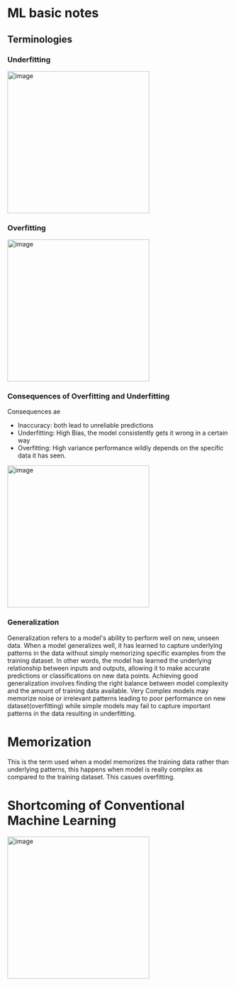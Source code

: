 # ML basic notes 

## Terminologies

### Underfitting

<img width="320" alt="image" src="https://github.com/AbdulHadi806/AI-Advance-Notes/assets/113926529/6f34c9ab-0c44-431a-bb09-578cf9753325">

### Overfitting

<img width="320" alt="image" src="https://github.com/AbdulHadi806/AI-Advance-Notes/assets/113926529/c2a7987e-2be5-4752-8d3a-a3f4e92f43af">

### Consequences of Overfitting and Underfitting

Consequences ae

- Inaccuracy: both lead to unreliable predictions
- Underfitting: High Bias, the model consistently gets it wrong in a certain way
- Overfitting: High variance performance wildly depends on the specific data it has seen.

<img width="320" alt="image" src="https://github.com/AbdulHadi806/AI-Advance-Notes/assets/113926529/63fbb6bd-8243-41af-a51c-4781f129b7c8">


### Generalization
Generalization refers to a model's ability to perform well on new, unseen data. When a model generalizes well, it has learned to capture underlying patterns in the data without
simply memorizing specific examples from the training dataset. In other words, the model has learned the underlying relationship between inputs and outputs, allowing it to make accurate predictions
or classifications on new data points. Achieving good generalization involves finding the right balance between model complexity and the amount of training data available. Very
Complex models may memorize noise or irrelevant patterns leading to poor performance on new dataset(overfitting) while simple models may fail to capture important patterns in the data
resulting in underfitting.

# Memorization
This is the term used when a model memorizes the training data rather than underlying patterns, this happens when model is really complex as compared to the training dataset.
This casues overfitting.

# Shortcoming of Conventional Machine Learning

<img width="320" alt="image" src="https://github.com/AbdulHadi806/AI-Advance-Notes/assets/113926529/a3d1065a-ad9b-4e13-8f54-f88190394dd7">

